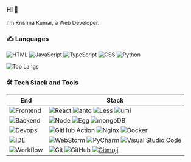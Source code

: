 ### Hi 👋

I'm Krishna Kumar, a Web Developer.

### ✍️ Languages

![HTML](https://img.shields.io/badge/-HTML-E34F26?style=flat&logo=html5&logoColor=white) ![JavaScript](https://img.shields.io/badge/-JavaScript-C69D00?style=flat&logo=javascript&logoColor=white) ![TypeScript](https://img.shields.io/badge/-TypeScript-2f74c0?style=flat&logo=typescript&logoColor=white) ![CSS](https://img.shields.io/badge/-CSS-254bdd?style=flat&logo=css3) ![Python](https://img.shields.io/badge/-Python-2b5b83?style=flat&logo=python&logoColor=ffdf76)

![Top Langs](https://github-readme-stats.vercel.app/api/top-langs/?username=arvinxx&layout=compact&hide=javascript,css,html,jupyter%20notebook)

### 🛠 Tech Stack and Tools

| End                                                                  | Stack                                                                                                                                                                                                                                                                                                                       |
| -------------------------------------------------------------------- | --------------------------------------------------------------------------------------------------------------------------------------------------------------------------------------------------------------------------------------------------------------------------------------------------------------------------- |
| ![Frontend](https://img.shields.io/badge/-Frontend-black?style=flat) | ![React](https://img.shields.io/badge/-React-52BAD7?style=flat&logo=react&logoColor=white) ![antd](https://img.shields.io/badge/-Ant_Design-0170fe?style=flat&logo=ant-design) ![Less](https://img.shields.io/badge/-Less-1d365d?style=flat&logo=less) ![umi](https://img.shields.io/badge/-umi-4569d4?style=flat&logo=umi) |
| ![Backend](https://img.shields.io/badge/-Backend-black?style=flat)   | ![Node](https://img.shields.io/badge/-Node-white?style=flat&logo=node.js) ![Egg](https://img.shields.io/badge/-Egg.js-22ab28?style=flat) ![mongoDB](https://img.shields.io/badge/-mongoDB-white?style=flat&logo=mongodb)                                                                                                                                                                   |
| ![Devops](https://img.shields.io/badge/-Devops-black?style=flat)     | ![GitHub Action][gitHub-action]  ![Nginx](https://img.shields.io/badge/-Nginx-CEF1D1?style=flat&logo=nginx)  ![Docker](https://img.shields.io/badge/-Docker-cbe3f2?style=flat&logo=docker)                                                                                                                                                                    |
| ![IDE](https://img.shields.io/badge/-IDE-black?style=flat)           | ![WebStorm](https://img.shields.io/badge/-WebStorm-3a3a3a?style=flat&logo=webstorm) ![PyCharm](https://img.shields.io/badge/-PyCharm-3a3a3a?style=flat&logo=pycharm) ![Visual Studio Code](https://img.shields.io/badge/-VS_Code-007ACC?style=flat&logo=Visual-Studio-Code)                                                 |
| ![Workflow](https://img.shields.io/badge/-Ohter-black?style=flat)           | ![Git](https://img.shields.io/badge/-Git-black?style=flat&logo=git) ![GitHub](https://img.shields.io/badge/-GitHub-black?style=flat&logo=github)     [![Gitmoji][gitmoji]][gcw]                                                                                           |

[gitHub-action]: https://img.shields.io/badge/-GitHub_Actions-black?style=flat&logo=github
[gitmoji]: https://img.shields.io/badge/-😉_Gitmoji_Commit_Workflow-black?style=flat
[gcw]: https://github.com/arvinxx/gitmoji-commit-workflow

